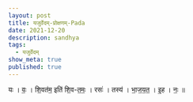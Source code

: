 ```yaml
---
layout: post
title: यजुर्वेदम्-प्रोक्षणम्-Pada
date: 2021-12-20
description: sandhya
tags:
  - यजुर्वेदम्
show_meta: true
published: true
---
```



यः । वः॒ । 
शि॒वत॑म॒ इति॑ शि॒व-त॒मः॒ । रसः॑ । तस्य॑ । भा॒ज॒य॒त॒ । इ॒ह । नः॒ ॥
